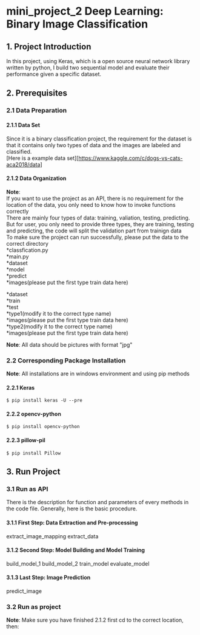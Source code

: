 # mini_project_2 Deep Learning: Binary Image Classification
## 1. Project Introduction
In this project, using Keras, which is a open source neural network library written by python, I build two sequential model and evaluate their performance given a specific dataset.
## 2. Prerequisites
### 2.1 Data Preparation
#### 2.1.1 Data Set
Since it is a binary classification project, the requirement for the dataset is that it contains only two types of data and the images are labeled and classified.<br>
[Here is a example data set][https://www.kaggle.com/c/dogs-vs-cats-aca2018/data]
#### 2.1.2 Data Organization
**Note**: <br>If you want to use the project as an API, there is no requirement for the location of the data, you only need to know how to invoke functions correctly<br>
There are mainly four types of data: training, valiation, testing, predicting. But for user, you only need to provide three types, they are training, testing and predicting, the code will split the validation part from trainign data<br>
To make sure the project can run successfully, please put the data to the correct directory<br>
*classfication.py<br>
*main.py<br>
*dataset<br>
*model<br>
*predict<br>
	*images(please put the first type train data here)<br>

*dataset<br>
	*train<br>
	*test<br>
		*type1(modify it to the correct type name)<br>
			*images(please put the first type train data here)<br>
		*type2(modify it to the correct type name)<br>
			*images(please put the first type train data here)<br>


**Note**: All data should be pictures with format "jpg"
### 2.2 Corresponding Package Installation
**Note**: All installations are in windows environment and using pip methods
#### 2.2.1 Keras </br>
```$ pip install keras -U --pre```</br>
#### 2.2.2 opencv-python </br>
```$ pip install opencv-python```</br>
#### 2.2.3 pillow-pil </br>
```$ pip install Pillow```</br>
## 3. Run Project
### 3.1 Run as API
There is the description for function and parameters of every methods in the code file. Generally, here is the basic procedure.<br>
#### 3.1.1 First Step: Data Extraction and Pre-processing
extract_image_mapping
extract_data
#### 3.1.2 Second Step: Model Building and Model Training
build_model_1
build_model_2
train_model
evaluate_model
#### 3.1.3 Last Step: Image Prediction
predict_image
### 3.2 Run as project
**Note**: Make sure you have finished 2.1.2 first
cd to the correct location, then:
```$ \python main.py</br>